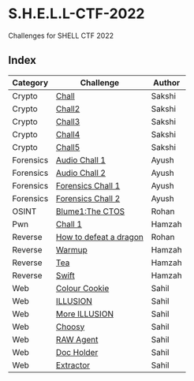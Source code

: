 # S.H.E.L.L-CTF-2022

Challenges for SHELL CTF 2022

## Index

| Category  | Challenge                                                            | Author | 
| --------- | -------------------------------------------------------------------- |------- |
| Crypto    | [Chall](crypto/chall)                                                | Sakshi |
| Crypto    | [Chall2](crypto/chall2)                                              | Sakshi |
| Crypto    | [Chall3](crypto/chall3)                                              | Sakshi |
| Crypto    | [Chall4](crypto/chall4)                                              | Sakshi |
| Crypto    | [Chall5](crypto/chall5)                                              | Sakshi |
| Forensics | [Audio Chall 1](Forensics/audio%20chall%201)                         | Ayush  |
| Forensics | [Audio Chall 2](Forensics/audio%20chall%202)                         | Ayush  |
| Forensics | [Forensics Chall 1](Forensics/forensics%20chall%201)                 | Ayush  |
| Forensics | [Forensics Chall 2](Forensics/forensics%20chall%202)                 | Ayush  |
| OSINT     | [Blume1:The CTOS](OSINT/Blume1:The%20CTOS)                           | Rohan  |
| Pwn       | [Chall 1](pwn/chall1)                                                | Hamzah |
| Reverse   | [How to defeat a dragon](rev/How%20to%20defeat%20a%20dragon)         | Rohan  |
| Reverse   | [Warmup](rev/warmup)                                                 | Hamzah |
| Reverse   | [Tea](rev/tea)                                                       | Hamzah |
| Reverse   | [Swift](rev/swift)                                                   | Hamzah |
| Web       | [Colour Cookie](web/Colour%20Cookie)                                 | Sahil  |
| Web       | [ILLUSION](web/ILLUSION)                                             | Sahil  |
| Web       | [More ILLUSION](web/More%20ILLUSION)                                 | Sahil  |
| Web       | [Choosy](web/Choosy)                                                 | Sahil  |
| Web       | [RAW Agent](web/RAW%20Agent)                                         | Sahil  |
| Web       | [Doc Holder](web/Doc%20Holder)                                       | Sahil  |
| Web       | [Extractor](web/Extractor)                                           | Sahil  |


